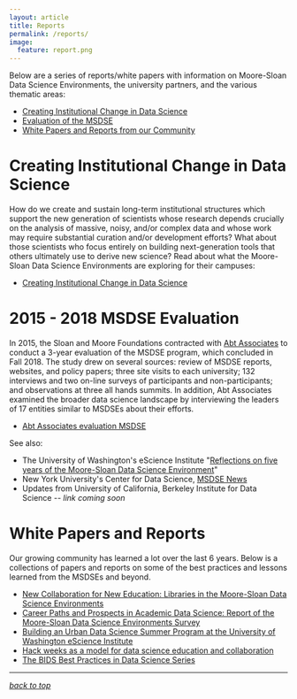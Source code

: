 ```yaml
---
layout: article
title: Reports
permalink: /reports/
image:
  feature: report.png
---
```


<a name="themetop"></a>
Below are a series of reports/white papers with information on Moore-Sloan Data Science Environments, the university partners, and the various thematic areas: 

- [Creating Institutional Change in Data Science](#change)
- [Evaluation of the MSDSE](#eval)
- [White Papers and Reports from our Community](#papers)

# <a name="change"></a> Creating Institutional Change in Data Science

How do we create and sustain long-term institutional structures which support the new generation of scientists whose research depends crucially on the analysis of massive, noisy, and/or complex data and whose work may require substantial curation and/or development efforts? What about those scientists who focus entirely on building next-generation tools that others ultimately use to derive new science? 
Read about what the Moore-Sloan Data Science Environments are exploring for their campuses: 
- [Creating Institutional Change in Data Science](/creating_institutional_change.html)


# <a name="eval"></a> 2015 - 2018 MSDSE Evaluation

In 2015, the Sloan and Moore Foundations contracted with [Abt Associates](https://www.abtassociates.com/) to conduct a 3-year evaluation of the MSDSE program, which concluded in Fall 2018. The study drew on several sources: review of MSDSE reports, websites, and policy papers; three site visits to each university; 132 interviews and two on-line surveys of participants and non-participants; and observations at three all hands summits. In addition, Abt Associates examined the broader data science landscape by interviewing the leaders of 17 entities similar to MSDSEs about their efforts.

- [Abt Associates evaluation MSDSE](/files/MSDSE_Eval_Final_Report_Feb_2019_v2.pdf)

See also: 
- The University of Washington's eScience Institute "[Reflections on five years of the Moore-Sloan Data Science Environment](https://escience.washington.edu/reflections-on-five-years-of-the-moore-sloan-data-science-environment/)"
- New York University's Center for Data Science, [MSDSE News](https://cds.nyu.edu/msdse-news/)
- Updates from University of California, Berkeley Institute for Data Science -- _link coming soon_

# <a name="papers"></a> White Papers and Reports
Our growing community has learned a lot over the last 6 years. Below is a collections of papers and reports on some of the best practices and lessons learned from the MSDSEs and beyond.

- [New Collaboration for New Education: Libraries in the Moore-Sloan Data Science Environments](https://publications.arl.org/17ls5uq/)
- [Career Paths and Prospects in Academic Data Science: Report of the Moore-Sloan Data Science Environments Survey](https://osf.io/preprints/socarxiv/xe823/)
- [Building an Urban Data Science Summer Program at the University of Washington eScience Institute](/files/UrbanDataScience2015.pdf)
- [Hack weeks as a model for data science education and collaboration](/files/Hackweeks_PNAS.pdf)
- [The BIDS Best Practices in Data Science Series](https://osf.io/ctfqn/wiki/home/)

------------------------------------------
_[back to top](/reports#themetop)_
